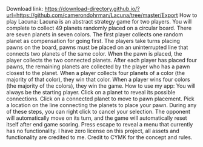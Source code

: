 Download link: https://download-directory.github.io/?url=https://github.com/camerondohrman/Lacuna/tree/master/Export
How to play Lacuna:
  Lacuna is an abstract strategy game for two players. You will complete to collect 49 planets randomly placed on a circular board.
  There are seven planets in seven colors.
  The first player collects one random planet as compensation for going first.
  The players take turns placing pawns on the board, pawns must be placed on an uninterrupted line that connects two planets of the same color. When the pawn is placed, the player collects the two connected planets.
  After each player has placed four pawns, the remaining planets are collected by the player who has a pawn closest to the planet.
  When a player collects four planets of a color (the majority of that color), they win that color.
  When a player wins four colors (the majority of the colors), they win the game.
How to use my app:
  You will always be the starting player.
  Click on a planet to reveal its possible connections.
  Click on a connected planet to move to pawn placement.
  Pick a location on the line connecting the planets to place your pawn.
  During any of these steps, you can right click to cancel your selection.
  The opponent will automatically move on its turn, and the game will automatically reset itself after end game scoring.
  Press escape to reveal a menu that currently has no functionality.
I have zero license on this project, all assets and functionality are credited to me.
Credit to CYMK for the concept and rules.

